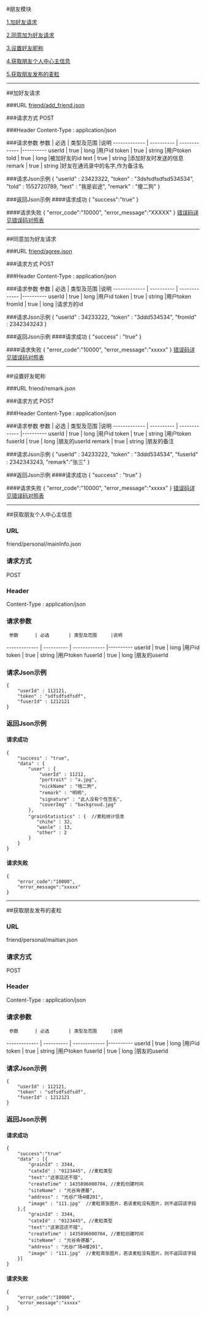 #朋友模块 

[1.加好友请求](#1)

[2.同意加为好友请求](#2)

[3.设置好友昵称](#3)

[4.获取朋友个人中心主信息](#4)

[5.获取朋友发布的麦粒](#5)

---
##<a id="1">加好友请求</a>

###<a id="1.1">URL</a>
[friend/add_friend.json](http://api.maitian.com/v1/friend/add_friend.json)

###<a id="1.2">请求方式</a>
POST

###<a id="1.3">Header</a>
Content-Type : application/json

###<a id="1.4">请求参数</a>
     参数      | 必选 	    | 类型及范围     |说明
-------------  | ---------- | -------------  |---------- 
userId         | true	      | long         |用户id
token          | true	      | string         |用户token
toId          | true         | long         |被加好友的id
text          | true         | string       |添加好友时发送的信息
remark        | true         | string       |好友在通讯录中的名字,作为备注名

###<a id="1.5">请求Json示例</a>
	{
		"userId" : 23423322,
		"token" : "3dsfsdfsdfsd534534",
		"toId" : 1552720789,
		"text" : "我是岩途",
		"remark" : "傻二狗"
	}

###<a id="1.6">返回Json示例</a>
####<a id="1.6.1">请求成功</a>
	{
		"success":"true"
	}

####<a id="1.6.2">请求失败</a>
	{
		"error_code":"10000",
		"error_message":"XXXXX"
	}
[错误码详见错误码对照表](错误码对照表.md)



---
##<a id="2">同意加为好友请求</a>

###<a id="2.1">URL</a>
[friend/agree.json](http://api.maitian.com/v1/friend/agree.json)

###<a id="2.2">请求方式</a>
POST

###<a id="2.3">Header</a>
Content-Type : application/json

###<a id="2.4">请求参数</a>
     参数      | 必选 	    | 类型及范围     |说明
-------------  | ---------- | -------------  |---------- 
userId        | true	      | long         |用户id
token          | true	      | string         |用户token
fromId        | true         | long         |请求方的id

###<a id="2.5">请求Json示例</a>
	{
		"userId" : 34233222,
		"token" : "3ddd534534",
                "fromId" : 2342343243
	}

###<a id="2.6">返回Json示例</a>
####<a id="2.6.1">请求成功</a>
	{
		"success" : "true"
	}

####<a id="2.6.2">请求失败</a>
	{
		"error_code":"10000",
		"error_message":"xxxxx"
	}
[错误码详见错误码对照表](错误码对照表.md)

---
##<a id="3">设置好友昵称</a>

###<a id="3.1">URL</a>
friend/remark.json

###<a id="3.2">请求方式</a>
POST

###<a id="3.3">Header</a>
Content-Type : application/json

###<a id="3.4">请求参数</a>
     参数      | 必选 	    | 类型及范围     |说明
-------------  | ---------- | -------------  |---------- 
userId        | true	      | long         |用户id
token          | true	      | string         |用户token
fuserId        | true         | long         |朋友的userId
remark         | true         | string       |朋友的备注

###<a id="3.5">请求Json示例</a>
	{
		"userId" : 34233222,
		"token" : "3ddd534534",
                "fuserId" : 2342343243,
                "remark":"张三"
	}

###<a id="3.6">返回Json示例</a>
####<a id="3.6.1">请求成功</a>
	{
		"success" : "true"
	}

####<a id="3.6.2">请求失败</a>
	{
		"error_code":"10000",
		"error_message":"xxxxx"
	}
[错误码详见错误码对照表](错误码对照表.md)

---
##<a id="4">获取朋友个人中心主信息</a>

### URL
friend/personal/mainInfo.json

### 请求方式
POST

### Header
Content-Type : application/json

### 请求参数
     参数      | 必选 	    | 类型及范围     |说明
-------------  | ---------- | -------------  |---------- 
userId        | true	      | long         |用户id
token          | true	      | string         |用户token
fuserId        | true         | long         |朋友的userId

### 请求Json示例
	{
		"userId" : 112121,
		"token" : "sdfsdfsdfsdf",
		"fuserId" : 1212121
	}

### 返回Json示例
#### 请求成功
	{
		"success" : "true",
		"data" : {
			"user" : {
			    "userId" : 11212,
			    "portrait" : "a.jpg",
			    "nickName" : "啥二狗",
			    "remark" : "明明",
			    "signature" : "此人没有个性签名",
			    "coverImg" : "backgroud.jpg"
			},
			"grainStatistics" : {  //麦粒统计信息
			   "chihe" : 32,
			   "wanle" : 13,
			   "other" : 2
			}
		}
	}

#### 请求失败
	{
		"error_code":"10000",
		"error_message":"xxxxx"
	}

---
##<a id="5">获取朋友发布的麦粒</a>

### URL
friend/personal/maitian.json

### 请求方式
POST

### Header
Content-Type : application/json

### 请求参数
     参数      | 必选 	    | 类型及范围     |说明
-------------  | ---------- | -------------  |---------- 
userId        | true	      | long         |用户id
token          | true	      | string         |用户token
fuserId        | true         | long         |朋友的userId

### 请求Json示例
	{
		"userId" : 112121,
		"token" : "sdfsdfsdfsdf",
		"fuserId" : 1212121
	}

### 返回Json示例
#### 请求成功
	{
	    "success":"true"
	    "data" : [{
	        "grainId" : 3344,
	        "cateId" : "0123445", //麦粒类型
	        "text":"这家店还不错",
	        "createTime" : 1435896000704, //麦粒创建时间
	        "siteName" : "光谷肯德基",
	        "address" : "光谷广场4楼201",
	        "image" : "111.jpg"  //麦粒首张图片，若该麦粒没有图片，则不返回该字段
	    },{
	        "grainId" : 3344,
	        "cateId" : "0123445", //麦粒类型
	        "text":"这家店还不错",
	        "createTime" : 1435896000704, //麦粒创建时间
	        "siteName" : "光谷肯德基",
	        "address" : "光谷广场4楼201",
	        "image" : "111.jpg"  //麦粒首张图片，若该麦粒没有图片，则不返回该字段
	    }]
	}

#### 请求失败
	{
		"error_code":"10000",
		"error_message":"xxxxx"
	}
